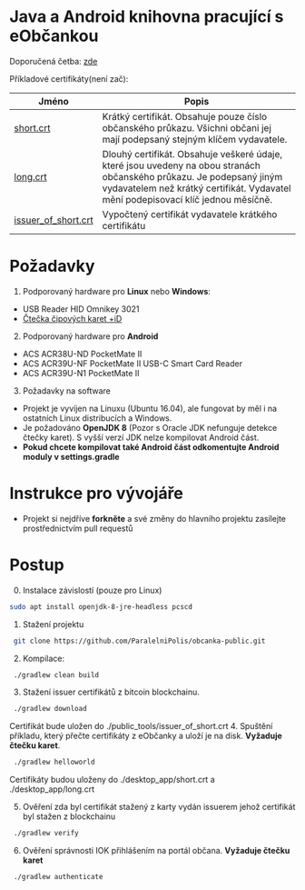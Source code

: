 
Java a Android knihovna pracující s eObčankou
====================================
Doporučená četba: [zde](https://github.com/ParalelniPolis/obcanka-public/blob/master/java/doc/Obcanka_20190119.pdf)

Příkladové certifikáty(není zač):

| Jméno | Popis |
| --- | --- |
|[short.crt](https://github.com/ParalelniPolis/obcanka-public/blob/master/java/doc/short.crt)| Krátký certifikát. Obsahuje pouze číslo občanského průkazu. Všichni občani jej mají podepsaný stejným klíčem vydavatele.|
|[long.crt](https://github.com/ParalelniPolis/obcanka-public/blob/master/java/doc/long.crt)|Dlouhý certifikát. Obsahuje veškeré údaje, které jsou uvedeny na obou stranách občanského průkazu. Je podepsaný jiným vydavatelem než krátký certifikát. Vydavatel mění podepisovací klíč jednou měsíčně.|
|[issuer_of_short.crt](https://github.com/ParalelniPolis/obcanka-public/blob/master/java/doc/issuer_of_short.crt)|Vypočtený certifikát vydavatele krátkého certifikátu|

Požadavky
=========
1. Podporovaný hardware pro **Linux** nebo **Windows**:
- USB Reader HID Omnikey 3021 
- [Čtečka čipových karet +iD](https://www.xtel.cz/obchod/usb-ctecka-cipovych-karet-id)
2. Podporovaný hardware pro **Android**
- ACS ACR38U-ND PocketMate II
- ACS ACR39U-NF PocketMate II USB-C Smart Card Reader
- ACS ACR39U-N1 PocketMate II
3. Požadavky na software
- Projekt je vyvíjen na Linuxu (Ubuntu 16.04), ale fungovat by měl i na ostatních Linux distribucích a Windows.
- Je požadováno **OpenJDK 8** (Pozor s Oracle JDK nefunguje detekce čtečky karet). S vyšší verzí JDK nelze kompilovat Android část.
- **Pokud chcete kompilovat také Android část odkomentujte Android moduly v settings.gradle**

Instrukce pro vývojáře
=========
- Projekt si nejdříve **forkněte** a své změny do hlavního projektu zasílejte prostřednictvím pull requestů

Postup
=========
0. Instalace závislostí (pouze pro Linux)
```bash
sudo apt install openjdk-8-jre-headless pcscd
```
1. Stažení projektu
```bash
 git clone https://github.com/ParalelniPolis/obcanka-public.git
```
2. Kompilace:
```bash
 ./gradlew clean build
```
3. Stažení issuer certifikátů z bitcoin blockchainu.
```bash
 ./gradlew download
```
Certifikát bude uložen do ./public_tools/issuer_of_short.crt
4. Spuštění příkladu, který přečte certifikáty z eObčanky a uloží je na disk. **Vyžaduje čtečku karet**.
```bash
 ./gradlew helloworld
```
Certifikáty budou uloženy do ./desktop_app/short.crt a ./desktop_app/long.crt

5. Ověření zda byl certifikát stažený z karty vydán issuerem jehož certifikát byl stažen z blockchainu
```bash
 ./gradlew verify
```
6. Ověření správnosti IOK přihlášením na portál občana. **Vyžaduje čtečku karet**
```bash
 ./gradlew authenticate
```
